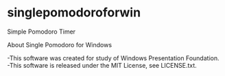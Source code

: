 singlepomodoroforwin
====================

Simple Pomodoro Timer 

About Single Pomodoro for Windows

-This software was created for study of Windows Presentation Foundation.
-This software is released under the MIT License, see LICENSE.txt.
